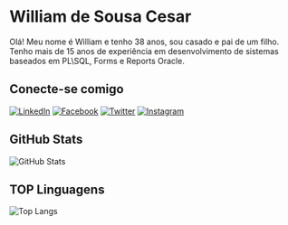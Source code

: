 # William de Sousa Cesar 

Olá!
Meu nome é William e tenho 38 anos, sou casado e pai de um filho.
Tenho mais de 15 anos de experiência em desenvolvimento de sistemas baseados em PL\SQL, Forms e Reports Oracle.

## Conecte-se comigo

[![LinkedIn](https://img.shields.io/badge/LinkedIn-000?style=for-the-badge&logo=linkedin&logoColor=0E76A8)](https://www.linkedin.com/in/william-de-sousa-cesar/)
[![Facebook](https://img.shields.io/badge/Facebook-000?style=for-the-badge&logo=facebook)](https://www.linkedin.com/in/william-de-sousa-cesar/)
[![Twitter](https://img.shields.io/badge/Twitter-000?style=for-the-badge&logo=twitter)](https://twitter.com/ws_cesar)
[![Instagram](https://img.shields.io/badge/Instagram-000?style=for-the-badge&logo=instagram)](https://www.instagram.com/williamsousacesar/)


## GitHub Stats

![GitHub Stats](https://github-readme-stats.vercel.app/api?username=williamsousacesar&theme=transparent&bg_color=000&border_color=30A3DC&show_icons=true&icon_color=30A3DC&title_color=E94D5F&text_color=FFF)

## TOP Linguagens

![Top Langs](https://github-readme-stats-git-masterrstaa-rickstaa.vercel.app/api/top-langs/?username=williamsousacesar&layout=compact&bg_color=000&border_color=30A3DC&title_color=E94D5F&text_color=FFF)

